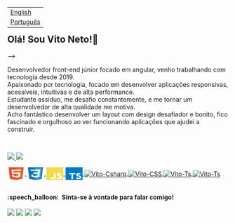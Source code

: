 
<div>
 <table align="right">
 <tr><td><a href="README_en.md">English</a></td></tr>
 <tr><td><a href="README.md">Português</a></td></tr>
</table>
<! –– <img align="left" alt="Brazil´s Flag" height="30" width="30" src="https://image.flaticon.com/icons/png/512/197/197386.png" /><h2>Olá! Sou Vito Neto!👋</h2> ––>
<p>
 Desenvolvedor front-end júnior focado em angular, venho trabalhando com tecnologia desde 2019.<br>
 Apaixonado por tecnologia, focado em desenvolver aplicações responsivas, acessíveis, intuitivas e de alta performance.<br>
 Estudante assíduo, me desafio constantemente, e me tornar um desenvolvedor de alta qualidade me motiva.<br>
 Acho fantástico desenvolver um layout com design desafiador e bonito, fico fascinado e orgulhoso ao ver funcionando aplicações que ajudei a construir.
</p>
</div>

  <br><div align="left">
    <a href="https://github.com/vitoneto">
    <img height="180em" src="https://github-readme-stats.vercel.app/api?username=vitoneto&show_icons=true&theme=react&include_all_commits=true&count_private=true"/>
    <img height="180em" src="https://github-readme-stats.vercel.app/api/top-langs/?username=vitoneto&layout=compact&langs_count=7&theme=react"/></a>
  </div>
<div style="display: inline_block">
 <a href="https://github.com/vitoneto">
 <img align="center" alt="Vito-HTML" height="30" width="40" src="https://raw.githubusercontent.com/devicons/devicon/master/icons/html5/html5-original.svg">
 <img align="center" alt="Vito-CSS" height="30" width="40" src="https://raw.githubusercontent.com/devicons/devicon/master/icons/css3/css3-original.svg">
 <img align="center" alt="Vito-Js" height="30" width="40" src="https://raw.githubusercontent.com/devicons/devicon/master/icons/javascript/javascript-plain.svg">
 <img align="center" alt="Vito-Ts" height="30" width="40" src="https://raw.githubusercontent.com/devicons/devicon/master/icons/typescript/typescript-plain.svg">
 <img align="center" alt="Vito-Csharp" height="30" width="40" src="https://cdn.jsdelivr.net/gh/devicons/devicon/icons/angularjs/angularjs-original.svg" />
 <img align="center" alt="Vito-CSS" height="30" width="40" src="https://cdn.jsdelivr.net/gh/devicons/devicon/icons/bitbucket/bitbucket-original-wordmark.svg"/>
 <img align="center" alt="Vito-Ts" height="30" width="40" src="https://cdn.jsdelivr.net/gh/devicons/devicon/icons/git/git-plain.svg">
 <img align="center" alt="Vito-Ts" height="30" width="40" src="https://cdn.jsdelivr.net/gh/devicons/devicon/icons/trello/trello-plain.svg">
  </a>
</div>

##
<h4>:speech_balloon:&nbsp; Sinta-se à vontade para falar comigo! </h4>
<a href="https://twitter.com/VITOMANOELNETO1" target="_blank"><img src="https://img.shields.io/badge/Twitter-1DA1F2?style=for-the-badge&logo=twitter&logoColor=white"/></a>
<a href="https://www.instagram.com/vitomanoelneto/" target="_blank"><img src="https://img.shields.io/badge/-Instagram-%23E4405F?style=for-the-badge&logo=instagram&logoColor=white" target="_blank"/></a>
<a href="mailto:vitomanoelneto1997@gmail.com" target="_blank"><img src="https://img.shields.io/badge/Gmail-D14836?style=for-the-badge&logo=gmail&logoColor=white"/></a>
<a href="https://wa.me/+5511944896261" target="_blank"><img src="https://img.shields.io/badge/WhatsApp-25D366?style=for-the-badge&logo=whatsapp&logoColor=white"/></a>
